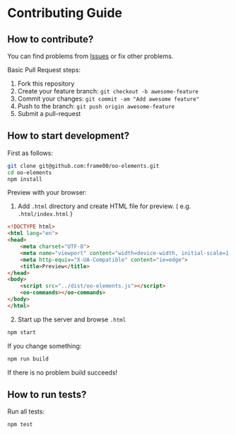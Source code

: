 # Contributing Guide

## How to contribute?

You can find problems from [Issues](https://github.com/frame00/oo-elements/issues) or fix other problems.

Basic Pull Request steps:

1.  Fork this repository
2.  Create your feature branch: `git checkout -b awesome-feature`
3.  Commit your changes: `git commit -am "Add awesome feature"`
4.  Push to the branch: `git push origin awesome-feature`
5.  Submit a pull-request

## How to start development?

First as follows:

```bash
git clone git@github.com:frame00/oo-elements.git
cd oo-elements
npm install
```

Preview with your browser:

1.  Add `.html` directory and create HTML file for preview. ( e.g. `.html/index.html` )

```html
<!DOCTYPE html>
<html lang="en">
<head>
	<meta charset="UTF-8">
	<meta name="viewport" content="width=device-width, initial-scale=1.0">
	<meta http-equiv="X-UA-Compatible" content="ie=edge">
	<title>Preview</title>
</head>
<body>
	<script src="../dist/oo-elements.js"></script>
	<oo-commands></oo-commands>
</body>
</html>
```

2.  Start up the server and browse `.html`

```bash
npm start
```

If you change something:

```bash
npm run build
```

If there is no problem build succeeds!

## How to run tests?

Run all tests:

```bash
npm test
```
